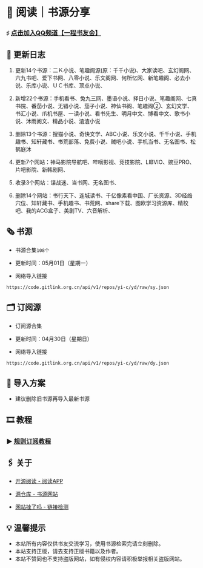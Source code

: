 #  📖 阅读｜书源分享

###  ♯ [点击加入QQ频道【一程书友会】](https://qun.qq.com/qqweb/qunpro/share?_wv=3&_wwv=128&appChannel=share&inviteCode=1W5a7r2&businessType=9&from=246610&biz=ka)

##  📢 更新日志
                         
1. 更新14个书源：二Ｋ小说、笔趣阁源(原：千千小说)、大家读吧、玄幻阁网、六九书吧、爱下书网、八零小说、乐文阁网、何所忆网、新笔趣阁、必去小说、乐库小说、ＵＣ书库、顶点小说、
2. 新增22个书源：手机看书、兔九三网、墨语小说、择日小说、笔趣阁网、七真书院、番茄小说、无错小说、茄子小说、神仙书阁、笔趣阁②、玄幻文学、书汇小说、爪机书屋、一读小说、看书先生、明月中文、博看中文、歌书小说、沐雨阅文、精品小说、渣渣小说
3. 删除13个书源：搜猫小说、奇快文学、ABC小说、乐文小说、千千小说、手机趣书、知轩藏书、书荒部落、免费小说、贼吧小说、手机当书、无名图书、松鹤庭沐
                         
1. 更新7个网站：神马影院导航吧、哔嘀影视、竞技影院、LIBVIO、豌豆PRO、片吧影院、新韩剧网、
2. 收录3个网站：谍战迷、当书网、无名图书、
3. 删除14个网站：书行天下、连城读书、千亿像素看中国、厂长资源、3D经络穴位、知轩藏书、手机趣书、书荒网、share下载、图欧学习资源库、精校吧、我的ACG盒子、美剧TV、六音解析、

##  🗞️ 书源

- 书源合集`108个`

- 更新时间：05月01日（星期一）

- 网络导入链接

```
https://code.gitlink.org.cn/api/v1/repos/yi-c/yd/raw/sy.json
```

##  🗂️ 订阅源

- 订阅源合集

- 更新时间：04月30日（星期日）

- 网络导入链接

```
https://code.gitlink.org.cn/api/v1/repos/yi-c/yd/raw/dy.json
```

##  💠 导入方案

- 建议删除旧书源再导入最新书源

##  🎞️ 教程

###  ▶️ [规则订阅教程](https://b23.tv/PQosCT0)

##  🖇️ 关于

- [开源阅读 - 阅读APP](https://www.coolapk.com/apk/io.legado.app.release)

- [源仓库 - 书源网站](http://www.yckceo.com/)

- [网站挂了吗 - 链接检测](https://gualemang.com/)

##  💡 温馨提示

- 本站所有内容仅供书友交流学习，使用书源检索完请立刻删除。
- 本站支持正版，请去支持正版书籍以及作者。
- 本站不赞同也不支持盗版网站，如有侵权内容请积极举报相关盗版网站。